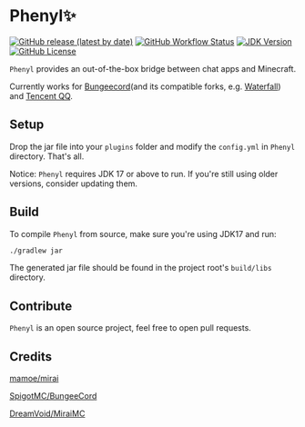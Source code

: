 # Phenyl✨
[![GitHub release (latest by date)](https://img.shields.io/github/v/release/xslingcn/phenyl)](https://github.com/xslingcn/Phenyl/releases)
[![GitHub Workflow Status](https://img.shields.io/github/workflow/status/xslingcn/phenyl/Build%20Phenyl)](https://github.com/xslingcn/Phenyl/actions)
[![JDK Version](https://img.shields.io/badge/JDK-%3E%3D17-blue)](https://adoptium.net/)
[![GitHub License](https://img.shields.io/github/license/xslingcn/phenyl)](https://github.com/xslingcn/Phenyl/blob/main/LICENSE)

`Phenyl` provides an out-of-the-box bridge between chat apps and Minecraft.

Currently works for [Bungeecord](https://github.com/SpigotMC/BungeeCord)(and its compatible forks, e.g. [Waterfall](https://github.com/PaperMC/Waterfall)) and [Tencent QQ](https://im.qq.com/index).

## Setup
Drop the jar file into your `plugins` folder and modify the `config.yml` in `Phenyl` directory. That's all.

Notice: `Phenyl` requires JDK 17 or above to run. If you're still using older versions, consider updating them.

## Build
To compile `Phenyl` from source, make sure you're using JDK17 and run: 
```bash
./gradlew jar
```
The generated jar file should be found in the project root's `build/libs` directory.

## Contribute
`Phenyl` is an open source project, feel free to open pull requests.

## Credits
[mamoe/mirai](https://github.com/mamoe/mirai)

[SpigotMC/BungeeCord](https://github.com/SpigotMC/BungeeCord)

[DreamVoid/MiraiMC](https://github.com/DreamVoid/MiraiMC)
